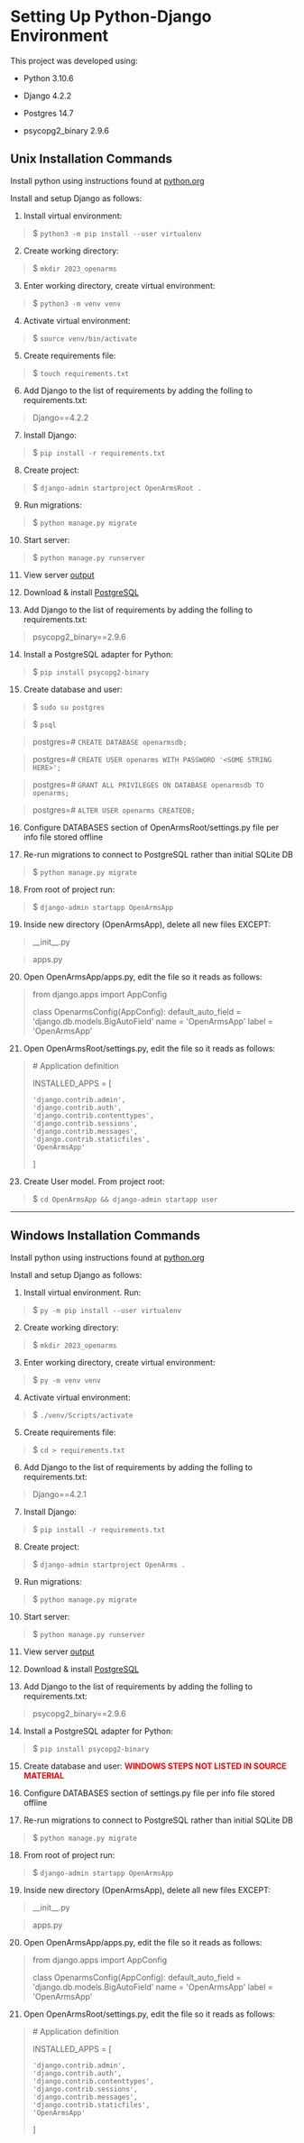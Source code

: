 # Setting Up Python-Django Environment

This project was developed using:

* Python 3.10.6

* Django 4.2.2

* Postgres 14.7

* psycopg2_binary 2.9.6

## Unix Installation Commands

Install python using instructions found at [python.org](https://www.python.org/downloads/)

Install and setup Django as follows:

1. Install virtual environment:

> $ ``python3 -m pip install --user virtualenv``

2. Create working directory:

> $ ``mkdir 2023_openarms``

3. Enter working directory, create virtual environment:

> $ ``python3 -m venv venv``

4. Activate virtual environment:

> $ ``source venv/bin/activate``

5. Create requirements file:
> $ ``touch requirements.txt``

6. Add Django to the list of requirements by adding the folling to requirements.txt:

> Django==4.2.2

7. Install Django:

> $ ``pip install -r requirements.txt``

8. Create project:

> $ ``django-admin startproject OpenArmsRoot .``

9. Run migrations:

> $ ``python manage.py migrate``

10. Start server:

> $ ``python manage.py runserver``

11. View server [output](http://localhost:8000)

12. Download & install [PostgreSQL](https://www.postgresql.org/download/)

13. Add Django to the list of requirements by adding the folling to requirements.txt:

> psycopg2_binary==2.9.6

14. Install a PostgreSQL adapter for Python:

> $ ``pip install psycopg2-binary``

15. Create database and user:

> $ ``sudo su postgres``

> $ ``psql``

> postgres=# ``CREATE DATABASE openarmsdb;``

> postgres=# ``CREATE USER openarms WITH PASSWORD '<SOME STRING HERE>';``

> postgres=# ``GRANT ALL PRIVILEGES ON DATABASE openarmsdb TO openarms;``

> postgres=# ``ALTER USER openarms CREATEDB;``

16. Configure DATABASES section of OpenArmsRoot/settings.py file per info file stored offline

17. Re-run migrations to connect to PostgreSQL rather than initial SQLite DB

> $ ``python manage.py migrate``

18. From root of project run:

> $ ``django-admin startapp OpenArmsApp``

19. Inside new directory (OpenArmsApp), delete all new files EXCEPT:

> \_\_init\_\_.py

> apps.py

20. Open OpenArmsApp/apps.py, edit the file so it reads as follows:

> from django.apps import AppConfig
>
>
> class OpenarmsConfig(AppConfig):
>     default_auto_field = 'django.db.models.BigAutoField'
>     name = 'OpenArmsApp'
>     label = 'OpenArmsApp'

21. Open OpenArmsRoot/settings.py, edit the file so it reads as follows:

> \# Application definition
>
> INSTALLED_APPS = [
>
>     'django.contrib.admin',
>     'django.contrib.auth',
>     'django.contrib.contenttypes',
>     'django.contrib.sessions',
>     'django.contrib.messages',
>     'django.contrib.staticfiles',
>     'OpenArmsApp'
> ]

23. Create User model. From project root:

> $ ``cd OpenArmsApp && django-admin startapp user``

---

## Windows Installation Commands

Install python using instructions found at [python.org](https://www.python.org/downloads/)

Install and setup Django as follows:

1. Install virtual environment. Run:

> $ ``py -m pip install --user virtualenv``

2. Create working directory:

> $ ``mkdir 2023_openarms``

3. Enter working directory, create virtual environment:

> $ ``py -m venv venv``

4. Activate virtual environment:

> $ ``./venv/Scripts/activate``

5. Create requirements file:

> $ ``cd > requirements.txt``

6. Add Django to the list of requirements by adding the folling to requirements.txt:

> Django==4.2.1

7. Install Django:

> $ ``pip install -r requirements.txt``

8. Create project:

> $ ``django-admin startproject OpenArms .``

9. Run migrations:

> $ ``python manage.py migrate``

10. Start server:

> $ ``python manage.py runserver``

11. View server [output](http://localhost:8000)

12. Download & install [PostgreSQL](https://www.postgresql.org/download/)

13. Add Django to the list of requirements by adding the folling to requirements.txt:

> psycopg2_binary==2.9.6

14. Install a PostgreSQL adapter for Python:

> $ ``pip install psycopg2-binary``

15. Create database and user: <b style="color:red;">WINDOWS STEPS NOT LISTED IN SOURCE MATERIAL</b>

16. Configure DATABASES section of settings.py file per info file stored offline

17. Re-run migrations to connect to PostgreSQL rather than initial SQLite DB

> $ ``python manage.py migrate``

18. From root of project run:

> $ ``django-admin startapp OpenArmsApp``

19. Inside new directory (OpenArmsApp), delete all new files EXCEPT:

> \_\_init\_\_.py

> apps.py

20. Open OpenArmsApp/apps.py, edit the file so it reads as follows:

> from django.apps import AppConfig
>
>
> class OpenarmsConfig(AppConfig):
>     default_auto_field = 'django.db.models.BigAutoField'
>     name = 'OpenArmsApp'
>     label = 'OpenArmsApp'

21. Open OpenArmsRoot/settings.py, edit the file so it reads as follows:

> \# Application definition
>
> INSTALLED_APPS = [
>
>     'django.contrib.admin',
>     'django.contrib.auth',
>     'django.contrib.contenttypes',
>     'django.contrib.sessions',
>     'django.contrib.messages',
>     'django.contrib.staticfiles',
>     'OpenArmsApp'
> ]